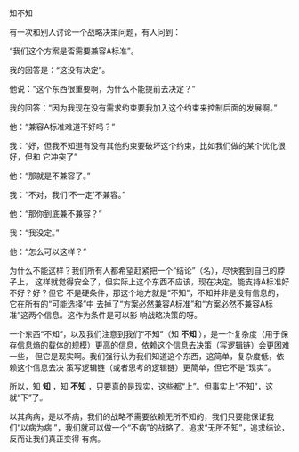     
知不知

有一次和别人讨论一个战略决策问题，有人问到：

“我们这个方案是否需要兼容A标准”。

我的回答是：“这没有决定”。

他说：“这个东西很重要啊，为什么不能提前去决定？”

我的回答：“因为我现在没有需求约束要我加入这个约束来控制后面的发展啊。”

他：“兼容A标准难道不好吗？”

我：“好，但我不知道有没有其他约束要破坏这个约束，比如我们做的某个优化很好，但和
它冲突了”

他：“那就是不兼容了。”

我：“不对，我们‘不一定’不兼容。”

他：“那你到底兼不兼容？”

我：“我没定。”

他：“怎么可以这样？”

为什么不能这样？我们所有人都希望赶紧把一个“结论”（名），尽快套到自己的脖子上，
这样就觉得安全了，但实际上这个东西不应该，现在决定。能支持A标准好不好？好？但它
不是硬条件，那这个地方就是“不知”，不知并非是没有信息的，它在所有的“可能选择”中
去掉了“方案必然兼容A标准”和“方案必然不兼容A标准”这两个信息。这作为条件是可以影
响战略决策的呀。

一个东西“不知”，以及我们注意到我们“不知”（知 **不知** ），是一个复杂度（用于保
存信息熵的载体的规模）更高的信息，依赖这个信息去决策（写逻辑链）会更困难一些，
但它是现实啊。我们强行认为我们知道这个东西，这简单，复杂度低，依赖这个信息去决
策写逻辑链（或者思考的逻辑链）更简单，但它不是“现实”。

所以，知 **知** ，知 **不知** ，只要真的是现实，这些都“上”。但事实上“不知”，这
就“下”了。

以其病病，是以不病，我们的战略不需要依赖无所不知的，我们只要能保证我们“以病为病
”，我们就可以做一个“不病”的战略了。追求“无所不知”，追求结论，反而让我们真正变得
有病。
